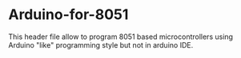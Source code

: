 Arduino-for-8051
================

This header file allow to program 8051 based microcontrollers using Arduino "like" programming style but not in arduino IDE.
